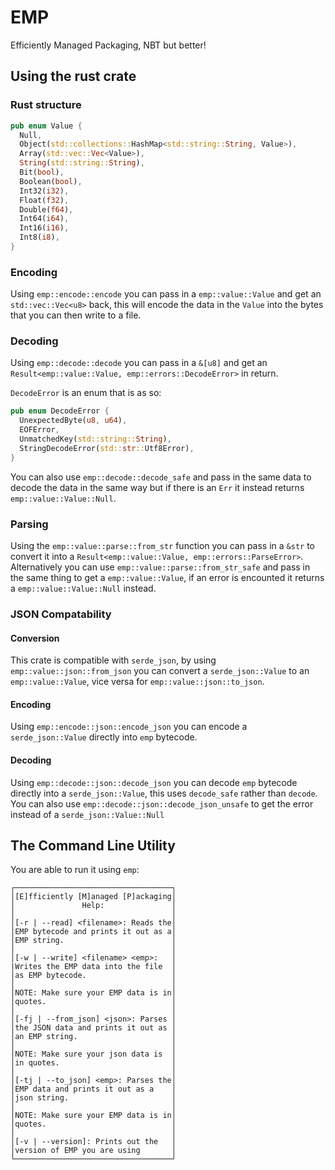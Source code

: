 # EMP

Efficiently Managed Packaging, NBT but better!

## Using the rust crate

### Rust structure

```rs
pub enum Value {
  Null,
  Object(std::collections::HashMap<std::string::String, Value>),
  Array(std::vec::Vec<Value>),
  String(std::string::String),
  Bit(bool),
  Boolean(bool),
  Int32(i32),
  Float(f32),
  Double(f64),
  Int64(i64),
  Int16(i16),
  Int8(i8),
}
```

### Encoding

Using `emp::encode::encode` you can pass in a `emp::value::Value` and get an `std::vec::Vec<u8>` back, this will encode the data in the `Value` into the bytes that you can then write to a file.

### Decoding

Using `emp::decode::decode` you can pass in a `&[u8]` and get an `Result<emp::value::Value, emp::errors::DecodeError>` in return.

`DecodeError` is an enum that is as so:

```rs
pub enum DecodeError {
  UnexpectedByte(u8, u64),
  EOFError,
  UnmatchedKey(std::string::String),
  StringDecodeError(std::str::Utf8Error),
}
```

You can also use `emp::decode::decode_safe` and pass in the same data to decode the data in the same way but if there is an `Err` it instead returns `emp::value::Value::Null`.

### Parsing

Using the `emp::value::parse::from_str` function you can pass in a `&str` to convert it into a `Result<emp::value::Value, emp::errors::ParseError>`. Alternatively you can use `emp::value::parse::from_str_safe` and pass in the same thing to get a `emp::value::Value`, if an error is encounted it returns a `emp::value::Value::Null` instead.

### JSON Compatability

#### Conversion

This crate is compatible with `serde_json`, by using `emp::value::json::from_json` you can convert a `serde_json::Value` to an `emp::value::Value`, vice versa for `emp::value::json::to_json`.

#### Encoding

Using `emp::encode::json::encode_json` you can encode a `serde_json::Value` directly into `emp` bytecode.

#### Decoding

Using `emp::decode::json::decode_json` you can decode `emp` bytecode directly into a `serde_json::Value`, this uses `decode_safe` rather than `decode`.
You can also use `emp::decode::json::decode_json_unsafe` to get the error instead of a `serde_json::Value::Null`

## The Command Line Utility

You are able to run it using `emp`:
```
┌───────────────────────────────────┐
│[E]fficiently [M]anaged [P]ackaging│
│               Help:               │
│                                   │
│[-r | --read] <filename>: Reads the│
│EMP bytecode and prints it out as a│
│EMP string.                        │
│                                   │
│[-w | --write] <filename> <emp>:   │
|Writes the EMP data into the file  │
│as EMP bytecode.                   │
│                                   │
│NOTE: Make sure your EMP data is in│
│quotes.                            │
│                                   │
│[-fj | --from_json] <json>: Parses │
│the JSON data and prints it out as │
│an EMP string.                     │
│                                   │
│NOTE: Make sure your json data is  │
│in quotes.                         │
│                                   │
│[-tj | --to_json] <emp>: Parses the│
│EMP data and prints it out as a    │
│json string.                       │
│                                   │
│NOTE: Make sure your EMP data is in│
│quotes.                            │
│                                   │
│[-v | --version]: Prints out the   │
│version of EMP you are using       │
└───────────────────────────────────┘
```